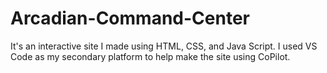 # Arcadian-Command-Center
It's an interactive site I made using HTML, CSS, and Java Script. I used VS Code as my secondary platform to help make the site using CoPilot.
